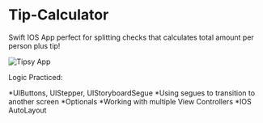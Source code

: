# Tip-Calculator
Swift IOS App perfect for splitting checks that calculates total amount per person plus tip!

![Tipsy App](https://media.giphy.com/media/kF6BoaCdyeAdlR0f2J/giphy.gif)

Logic Practiced:

*UIButtons, UIStepper, UIStoryboardSegue
*Using segues to transition to another screen
*Optionals
*Working with multiple View Controllers
*IOS AutoLayout
